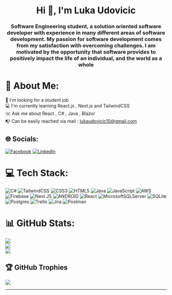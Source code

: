 
<h1 align="center">Hi 👋, I'm Luka Udovicic</h1>

<h3 align="center">Software Engineering student, a solution oriented software developer with experience in many different areas of software development. My passion for software development comes from my satisfaction with overcoming challenges. I am motivated by the opportunity that software provides to positively impact the life of an individual, and the world as a whole</h3>


# 💫 About Me:
🔎 I'm looking for a student job<br>💻 I'm currently learning React.js , Next.js and TailwindCSS<br>✉️ Ask me about React , C# , Java , Blazor <br>📭 Can be easily reached via mail : lukaudovicic10@gmail.com


## 🌐 Socials:
[![Facebook](https://img.shields.io/badge/Facebook-%231877F2.svg?logo=Facebook&logoColor=white)](https://facebook.com/luka.udovicic583) [![LinkedIn](https://img.shields.io/badge/LinkedIn-%230077B5.svg?logo=linkedin&logoColor=white)](https://linkedin.com/in/lukaudovicic) 

# 💻 Tech Stack:
![C#](https://img.shields.io/badge/c%23-%23239120.svg?style=for-the-badge&logo=c-sharp&logoColor=white) ![TailwindCSS](https://img.shields.io/badge/tailwindcss-%2338B2AC.svg?style=for-the-badge&logo=tailwind-css&logoColor=white) ![CSS3](https://img.shields.io/badge/css3-%231572B6.svg?style=for-the-badge&logo=css3&logoColor=white) ![HTML5](https://img.shields.io/badge/html5-%23E34F26.svg?style=for-the-badge&logo=html5&logoColor=white) ![Java](https://img.shields.io/badge/java-%23ED8B00.svg?style=for-the-badge&logo=java&logoColor=white) ![JavaScript](https://img.shields.io/badge/javascript-%23323330.svg?style=for-the-badge&logo=javascript&logoColor=%23F7DF1E) ![AWS](https://img.shields.io/badge/AWS-%23FF9900.svg?style=for-the-badge&logo=amazon-aws&logoColor=white) ![Firebase](https://img.shields.io/badge/firebase-%23039BE5.svg?style=for-the-badge&logo=firebase) ![Next JS](https://img.shields.io/badge/Next-black?style=for-the-badge&logo=next.js&logoColor=white) ![ANDROID](https://img.shields.io/badge/android-%2320232a.svg?style=for-the-badge&logo=android&logoColor=%a4c639) ![React](https://img.shields.io/badge/react-%2320232a.svg?style=for-the-badge&logo=react&logoColor=%2361DAFB) ![MicrosoftSQLServer](https://img.shields.io/badge/Microsoft%20SQL%20Sever-CC2927?style=for-the-badge&logo=microsoft%20sql%20server&logoColor=white) ![SQLite](https://img.shields.io/badge/sqlite-%2307405e.svg?style=for-the-badge&logo=sqlite&logoColor=white) ![Postgres](https://img.shields.io/badge/postgres-%23316192.svg?style=for-the-badge&logo=postgresql&logoColor=white) ![Trello](https://img.shields.io/badge/Trello-%23026AA7.svg?style=for-the-badge&logo=Trello&logoColor=white) ![Jira](https://img.shields.io/badge/jira-%230A0FFF.svg?style=for-the-badge&logo=jira&logoColor=white) ![Postman](https://img.shields.io/badge/Postman-FF6C37?style=for-the-badge&logo=postman&logoColor=white)
# 📊 GitHub Stats:
![](https://github-readme-stats.vercel.app/api?username=LukaUdovicic02&theme=merko&hide_border=true&include_all_commits=true&count_private=true)<br/>
![](https://github-readme-streak-stats.herokuapp.com/?user=LukaUdovicic02&theme=merko&hide_border=true)<br/>
![](https://github-readme-stats.vercel.app/api/top-langs/?username=LukaUdovicic02&theme=merko&hide_border=true&include_all_commits=true&count_private=true&layout=compact)

## 🏆 GitHub Trophies
![](https://github-profile-trophy.vercel.app/?username=LukaUdovicic02&theme=gruvbox&no-frame=true&no-bg=false&margin-w=4)

---


<!-- Proudly created with GPRM ( https://gprm.itsvg.in ) -->
